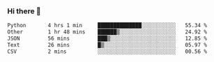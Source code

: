### Hi there 👋

<!--START_SECTION:waka-->

```txt
Python       4 hrs 1 min     ██████████████░░░░░░░░░░░   55.34 %
Other        1 hr 48 mins    ██████▒░░░░░░░░░░░░░░░░░░   24.92 %
JSON         56 mins         ███▒░░░░░░░░░░░░░░░░░░░░░   12.85 %
Text         26 mins         █▒░░░░░░░░░░░░░░░░░░░░░░░   05.97 %
CSV          2 mins          ░░░░░░░░░░░░░░░░░░░░░░░░░   00.56 %
```

<!--END_SECTION:waka-->
